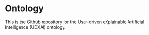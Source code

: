 # Ontology
This is the Github repository for the User-driven eXplainable Artificial Intelligence (UDXAI) ontology.
